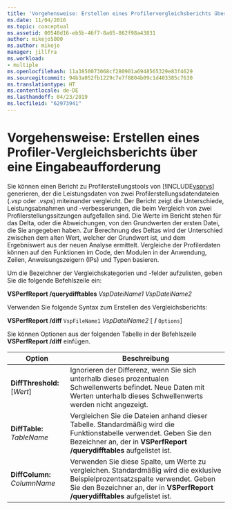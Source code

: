 ```yaml
---
title: 'Vorgehensweise: Erstellen eines Profilervergleichsberichts über eine Eingabeaufforderung | Microsoft-Dokumentation'
ms.date: 11/04/2016
ms.topic: conceptual
ms.assetid: 00548d16-eb5b-46f7-8a65-862f98a43831
author: mikejo5000
ms.author: mikejo
manager: jillfra
ms.workload:
- multiple
ms.openlocfilehash: 11a3850073068cf280901a6948565329e83f4629
ms.sourcegitcommit: 94b3a052fb1229c7e7f8804b09c1d403385c7630
ms.translationtype: HT
ms.contentlocale: de-DE
ms.lasthandoff: 04/23/2019
ms.locfileid: "62973941"
---
```

# <a name="how-to-create-a-profiler-comparison-report-from-a-command-prompt"></a>Vorgehensweise: Erstellen eines Profiler-Vergleichsberichts über eine Eingabeaufforderung
Sie können einen Bericht zu Profilerstellungstools von [!INCLUDE[vsprvs](../code-quality/includes/vsprvs_md.md)] generieren, der die Leistungsdaten von zwei Profilerstellungsdatendateien (.*vsp* oder .*vsps*) miteinander vergleicht. Der Bericht zeigt die Unterschiede, Leistungsabnahmen und -verbesserungen, die beim Vergleich von zwei Profilerstellungssitzungen aufgefallen sind. Die Werte im Bericht stehen für das Delta, oder die Abweichungen, von den Grundwerten der ersten Datei, die Sie angegeben haben. Zur Berechnung des Deltas wird der Unterschied zwischen dem alten Wert, welcher der Grundwert ist, und dem Ergebniswert aus der neuen Analyse ermittelt. Vergleiche der Profilerdaten können auf den Funktionen im Code, den Modulen in der Anwendung, Zeilen, Anweisungszeigern (IPs) und Typen basieren.

 Um die Bezeichner der Vergleichskategorien und -felder aufzulisten, geben Sie die folgende Befehlszeile ein:

 **VSPerfReport /querydifftables** *VspDateiName1* *VspDateiName2*

 Verwenden Sie folgende Syntax zum Erstellen des Vergleichsberichts:

 **VSPerfReport /diff** `VspFileName1` *VspDateiName2* [ **/** `Options`]

 Sie können Optionen aus der folgenden Tabelle in der Befehlszeile **VSPerfReport /diff** einfügen.

|Option|Beschreibung|
|------------|-----------------|
|**DiffThreshold:** [*Wert*]|Ignorieren der Differenz, wenn Sie sich unterhalb dieses prozentualen Schwellenwerts befindet. Neue Daten mit Werten unterhalb dieses Schwellenwerts werden nicht angezeigt.|
|**DiffTable:** *TableName*|Vergleichen Sie die Dateien anhand dieser Tabelle. Standardmäßig wird die Funktionstabelle verwendet. Geben Sie den Bezeichner an, der in **VSPerfReport /querydifftables** aufgelistet ist.|
|**DiffColumn:** *ColumnName*|Verwenden Sie diese Spalte, um Werte zu vergleichen. Standardmäßig wird die exklusive Beispielprozentsatzspalte verwendet. Geben Sie den Bezeichner an, der in **VSPerfReport /querydifftables** aufgelistet ist.|